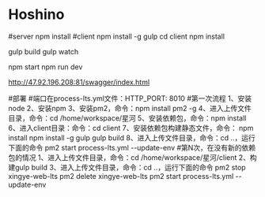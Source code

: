 # Hoshino


#server 
npm install
#client
npm install -g gulp
cd client
npm install


gulp build
gulp watch

npm start
npm run dev

http://47.92.196.208:81/swagger/index.html


#部署
#端口在process-lts.yml文件：HTTP_PORT: 8010
#第一次流程
1、安装node
2、安装npm
3、安装pm2，命令：npm install pm2 -g
4、进入上传文件目录，命令：cd /home/workspace/星河
5、安装依赖包，命令：npm install
6、进入client目录：命令：cd client
7、安装依赖包构建静态文件，命令：
    npm install
    npm install -g gulp
    gulp build
8、进入上传文件目录，命令：cd ..，运行下面的命令
    pm2 start process-lts.yml --update-env
#第N次，在没有新的依赖包的情况
1、进入上传文件目录，命令：cd /home/workspace/星河/client
2、构建gulp build
3、进入上传文件目录，命令：cd ..，运行下面的命令
    pm2 stop xingye-web-lts
    pm2 delete xingye-web-lts
    pm2 start process-lts.yml --update-env
